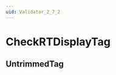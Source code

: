 ```yaml
---
uid: Validator_2_7_2
---
```


# CheckRTDisplayTag

## UntrimmedTag

<!-- Description, Properties, ... sections are auto-generated. -->
<!-- REPLACE ME AUTO-GENERATION -->

<!-- Uncomment to add extra details -->
<!--### Details-->

<!-- Uncomment to add example code -->
<!--### Example code-->
